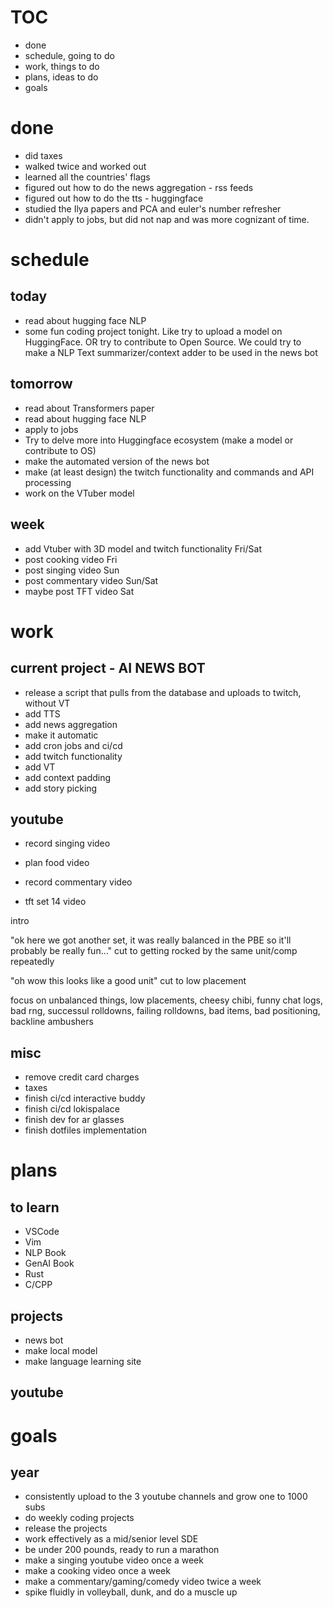 # TOC
- done
- schedule, going to do
- work, things to do
- plans, ideas to do
- goals

# done
- did taxes
- walked twice and worked out
- learned all the countries' flags
- figured out how to do the news aggregation - rss feeds
- figured out how to do the tts - huggingface
- studied the Ilya papers and PCA and euler's number refresher
- didn't apply to jobs, but did not nap and was more cognizant of time. 

# schedule

## today
- read about hugging face NLP
- some fun coding project tonight. Like try to upload a model on HuggingFace. OR try to contribute to Open Source. We could try to make a NLP Text summarizer/context adder to be used in the news bot

## tomorrow
- read about Transformers paper
- read about hugging face NLP
- apply to jobs
- Try to delve more into Huggingface ecosystem (make a model or contribute to OS)
- make the automated version of the news bot
- make (at least design) the twitch functionality and commands and API processing
- work on the VTuber model
 


## week
- add Vtuber with 3D model and twitch functionality Fri/Sat
- post cooking video Fri
- post singing video Sun
- post commentary video Sun/Sat
- maybe post TFT video Sat

# work
## current project - AI NEWS BOT
- release a script that pulls from the database and uploads to twitch, without VT
 - add TTS
 - add news aggregation
- make it automatic
 - add cron jobs and ci/cd
- add twitch functionality
- add VT
- add context padding
- add story picking



## youtube
- record singing video
- plan food video
- record commentary video

- tft set 14 video
 
 intro 

 "ok here we got another set, it was really balanced in the PBE so it'll probably be really fun..." cut to getting rocked by the same unit/comp repeatedly

 "oh wow this looks like a good unit" cut to low placement

 focus on unbalanced things, low placements, cheesy chibi, funny chat logs, bad rng, successul rolldowns, failing rolldowns, bad items, bad positioning, backline ambushers

## misc
- remove credit card charges
- taxes
- finish ci/cd interactive buddy
- finish ci/cd lokispalace
- finish dev for ar glasses
- finish dotfiles implementation

# plans

## to learn 
- VSCode
- Vim
- NLP Book
- GenAI Book
- Rust
- C/CPP

## projects
- news bot
- make local model
- make language learning site

## youtube


# goals 

## year
- consistently upload to the 3 youtube channels and grow one to 1000 subs
- do weekly coding projects
 - release the projects
- work effectively as a mid/senior level SDE
- be under 200 pounds, ready to run a marathon
- make a singing youtube video once a week
- make a cooking video once a week
- make a commentary/gaming/comedy video twice a week
- spike fluidly in volleyball, dunk, and do a muscle up
